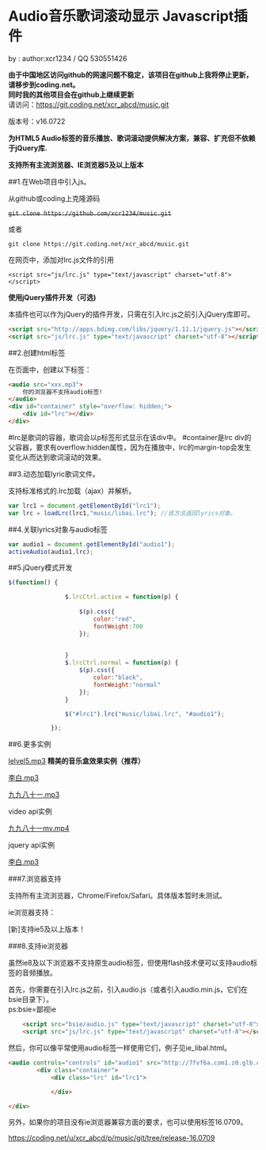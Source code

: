 # Audio音乐歌词滚动显示 Javascript插件

by : author:xcr1234 / QQ 530551426

__由于中国地区访问github的网速问题不稳定，该项目在github上我将停止更新，请移步到coding.net。__  
__同时我的其他项目会在github上继续更新__  
请访问：https://git.coding.net/xcr_abcd/music.git  

版本号：v16.0722   

**为HTML5 Audio标签的音乐播放、歌词滚动提供解决方案，兼容、扩充但不依赖于jQuery库.**

**支持所有主流浏览器、IE浏览器5及以上版本**

##1.在Web项目中引入js。

从github或coding上克隆源码

~~`git clone https://github.com/xcr1234/music.git`~~

或者

`git clone https://git.coding.net/xcr_abcd/music.git`


在网页中，添加对lrc.js文件的引用

`<script src="js/lrc.js" type="text/javascript" charset="utf-8"></script>`

__使用jQuery插件开发（可选)__

本插件也可以作为jQuery的插件开发，只需在引入lrc.js之前引入jQuery库即可。


```html
<script src="http://apps.bdimg.com/libs/jquery/1.11.1/jquery.js"></script>
<script src="js/lrc.js" type="text/javascript" charset="utf-8"></script>
```
##2.创建html标签

在页面中，创建以下标签：
```html
<audio src="xxx.mp3">
	你的浏览器不支持audio标签!
</audio>
<div id="container" style="overflow: hidden;">
	<div id="lrc"></div>
</div>
```

\#lrc是歌词的容器，歌词会以p标签形式显示在该div中。
\#container是lrc div的父容器，要求有overflow:hidden属性，因为在播放中，lrc的margin-top会发生变化从而达到歌词滚动的效果。

##3.动态加载lyric歌词文件。

支持标准格式的.lrc加载（ajax）并解析。

```javascript
var lrc1 = document.getElementById("lrc1");
var lrc = loadLrc(lrc1,"music/libai.lrc"); //该方法返回lyrics对象。

```

##4.关联lyrics对象与audio标签

```javascript
var audio1 = document.getElementById("audio1");
activeAudio(audio1,lrc);
```

##5.jQuery模式开发

```javascript
$(function() {

				$.lrcCtrl.active = function(p) {
					
					$(p).css({
						color:"red",
						fontWeight:700
					});

					
				}
				$.lrcCtrl.normal = function(p) {
					$(p).css({
						color:"black",
						fontWeight:"normal"
					});
				}

				$("#lrc1").lrc("music/libai.lrc", "#audio1");

			});
```

##6.更多实例



[lelvel5.mp3](http://xcr_abcd.coding.me/music/music.html) **精美的音乐盒效果实例（推荐）**  


[李白.mp3](http://xcr_abcd.coding.me/music/libai.html)  

[九九八十一.mp3](http://xcr_abcd.coding.me/music/81.html)  

video api实例

[九九八十一mv.mp4](http://xcr_abcd.coding.me/music/video.html)  

jquery api实例

[李白.mp3](http://xcr_abcd.coding.me/music/jq-libai.html)  


###7.浏览器支持

支持所有主流浏览器，Chrome/Firefox/Safari。具体版本暂时未测试。  

ie浏览器支持：  
  
[新]支持ie5及以上版本！

###8.支持ie浏览器

虽然ie8及以下浏览器不支持原生audio标签，但使用flash技术便可以支持audio标签的音频播放。

首先，你需要在引入lrc.js之前，引入audio.js（或者引入audio.min.js，它们在bsie目录下）。  
ps:bsie=鄙视ie    

```html
	<script src="bsie/audio.js" type="text/javascript" charset="utf-8"></script>
	<script src="js/lrc.js" type="text/javascript" charset="utf-8"></script>
```
  
然后，你可以像平常使用audio标签一样使用它们，例子见ie_libal.html。  

```html 
<audio controls="controls" id="audio1" src="http://7fvf6a.com1.z0.glb.clouddn.com/%E6%9D%8E%E7%99%BD.mp3" autoplay="autoplay"></audio>
		<div class="container">
			<div class="lrc" id="lrc1">

			</div>

</div>
```  

另外，如果你的项目没有ie浏览器兼容方面的要求，也可以使用标签16.0709。  

https://coding.net/u/xcr_abcd/p/music/git/tree/release-16.0709

